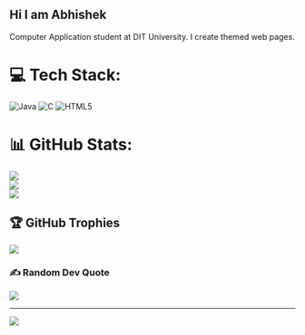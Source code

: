 ## Hi I am Abhishek
Computer Application student at DIT University.
I create themed web pages.

# 💻 Tech Stack:
![Java](https://img.shields.io/badge/java-%23ED8B00.svg?style=for-the-badge&logo=openjdk&logoColor=white) ![C](https://img.shields.io/badge/c-%2300599C.svg?style=for-the-badge&logo=c&logoColor=white) ![HTML5](https://img.shields.io/badge/html5-%23E34F26.svg?style=for-the-badge&logo=html5&logoColor=white)
# 📊 GitHub Stats:
![](https://github-readme-stats.vercel.app/api?username=AbhishekRana1701&theme=merko&hide_border=false&include_all_commits=false&count_private=false)<br/>
![](https://nirzak-streak-stats.vercel.app/?user=AbhishekRana1701&theme=merko&hide_border=false)<br/>
![](https://github-readme-stats.vercel.app/api/top-langs/?username=AbhishekRana1701&theme=merko&hide_border=false&include_all_commits=false&count_private=false&layout=compact)

## 🏆 GitHub Trophies
![](https://github-profile-trophy.vercel.app/?username=AbhishekRana1701&theme=radical&no-frame=false&no-bg=true&margin-w=4)

### ✍️ Random Dev Quote
![](https://quotes-github-readme.vercel.app/api?type=horizontal&theme=radical)

---
[![](https://visitcount.itsvg.in/api?id=AbhishekRana1701&icon=0&color=0)](https://visitcount.itsvg.in)

<!-- Proudly created with GPRM ( https://gprm.itsvg.in ) -->
